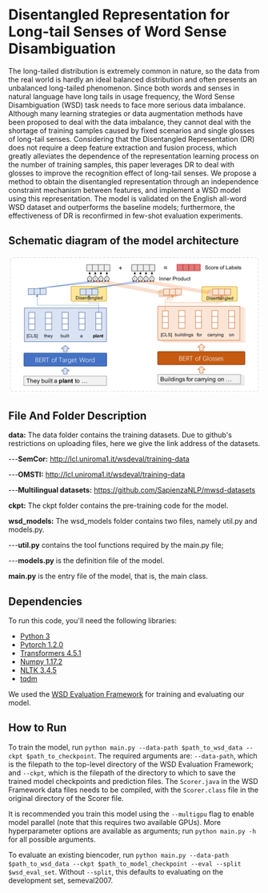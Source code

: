 # Disentangled Representation for Long-tail Senses of Word Sense Disambiguation
The long-tailed distribution is extremely common in nature, so the data from the real world is hardly an ideal balanced distribution and often presents an unbalanced long-tailed phenomenon. Since both words and senses in natural language have long tails in usage frequency, the Word Sense Disambiguation (WSD) task needs to face more serious data imbalance. Although many learning strategies or data augmentation methods have been proposed to deal with the data imbalance, they cannot deal with the shortage of training samples caused by fixed scenarios and single glosses of long-tail senses. Considering that the Disentangled Representation (DR) does not require a deep feature extraction and fusion process, which greatly alleviates the dependence of the representation learning process on the number of training samples, this paper leverages DR to deal with glosses to improve the recognition effect of long-tail senses. We propose a method to obtain the disentangled representation through an independence constraint mechanism between features, and implement a WSD model using this representation. The model is validated on the English all-word WSD dataset and outperforms the baseline models; furthermore, the effectiveness of DR is reconfirmed in few-shot evaluation experiments.

## Schematic diagram of the model architecture
<img src="https://github.com/yboys0504/DR-WSD/blob/main/dp.png">



## File And Folder Description
<b>data:</b> The data folder contains the training datasets. Due to github's restrictions on uploading files, here we give the link address of the datasets.

---<b>SemCor:</b> <a href="http://lcl.uniroma1.it/wsdeval/training-data">http://lcl.uniroma1.it/wsdeval/training-data</a>

---<b>OMSTI:</b> <a href="http://lcl.uniroma1.it/wsdeval/training-data">http://lcl.uniroma1.it/wsdeval/training-data</a>

---<b>Multilingual datasets:</b> <a href="https://github.com/SapienzaNLP/mwsd-datasets">https://github.com/SapienzaNLP/mwsd-datasets</a>


<b>ckpt:</b> The ckpt folder contains the pre-training code for the model.


<b>wsd_models:</b> The wsd_models folder contains two files, namely util.py and models.py.

---<b>util.py</b> contains the tool functions required by the main.py file; 

---<b>models.py</b> is the definition file of the model.


<b>main.py</b> is the entry file of the model, that is, the main class.


## Dependencies 
To run this code, you'll need the following libraries:
* [Python 3](https://www.python.org/)
* [Pytorch 1.2.0](https://pytorch.org/)
* [Transformers 4.5.1](https://github.com/huggingface/transformers)
* [Numpy 1.17.2](https://numpy.org/)
* [NLTK 3.4.5](https://www.nltk.org/)
* [tqdm](https://tqdm.github.io/)

We used the [WSD Evaluation Framework](http://lcl.uniroma1.it/wsdeval/) for training and evaluating our model.


## How to Run 
To train the model, run `python main.py --data-path $path_to_wsd_data --ckpt $path_to_checkpoint`. The required arguments are: `--data-path`, which is the filepath to the top-level directory of the WSD Evaluation Framework; and `--ckpt`, which is the filepath of the directory to which to save the trained model checkpoints and prediction files. The `Scorer.java` in the WSD Framework data files needs to be compiled, with the `Scorer.class` file in the original directory of the Scorer file.

It is recommended you train this model using the `--multigpu` flag to enable model parallel (note that this requires two available GPUs). More hyperparameter options are available as arguments; run `python main.py -h` for all possible arguments.

To evaluate an existing biencoder, run `python main.py --data-path $path_to_wsd_data --ckpt $path_to_model_checkpoint --eval --split $wsd_eval_set`. Without `--split`, this defaults to evaluating on the development set, semeval2007. 

